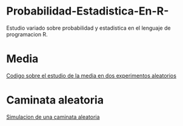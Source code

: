 # Probabilidad-Estadistica-En-R-
Estudio variado sobre probabilidad y estadistica en el lenguaje de programacion R. 
# Media
[Codigo sobre el estudio de la media en dos experimentos aleatorios](https://github.com/GallegosLuna/Probabilidad-Estadistica-En-R-/blob/main/Media%20(estudio).pdf)
# Caminata aleatoria
[Simulacion de una caminata aleatoria](https://github.com/GallegosLuna/Probabilidad-Estadistica-En-R-/blob/main/Simulacion%20de%20una%20caminata%20aleatoria.pdf)



